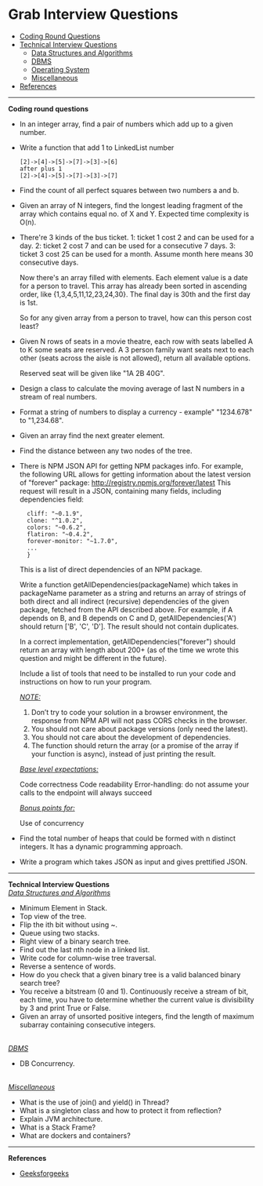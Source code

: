 # Grab Interview Questions
* [Coding Round Questions](#coding)
* [Technical Interview Questions](#tech)
   * [Data Structures and Algorithms](#dsalg)
   * [DBMS](#dbms)
   * [Operating System](#os)
   * [Miscellaneous](#misc)
* [References](#ref)
____
<b name="coding">Coding round questions</b><br/>
- In an integer array, find a pair of numbers which add up to a given number.
- Write a function that add 1 to LinkedList number
  ```
  [2]->[4]->[5]->[7]->[3]->[6]
  after plus 1
  [2]->[4]->[5]->[7]->[3]->[7]
  ```
- Find the count of all perfect squares between two numbers a and b.
- Given an array of N integers, find the longest leading fragment of the array which contains equal no. of X and Y. Expected time complexity is O(n).
- There're 3 kinds of the bus ticket.
      1: ticket 1 cost 2 and can be used for a day.
      2: ticket 2 cost 7 and can be used for a consecutive 7 days.
      3: ticket 3 cost 25 can be used for a month. Assume month here means 30 consecutive days.

  Now there's an array filled with elements. Each element value is a date for a person to travel. This array has already been sorted in ascending order, like {1,3,4,5,11,12,23,24,30}.
  The final day is 30th and the first day is 1st.

  So for any given array from a person to travel, how can this person cost least?
- Given N rows of seats in a movie theatre, each row with seats labelled A to K some seats are reserved. A 3 person family want seats next to each other (seats across the aisle is not allowed), return all available options.

     Reserved seat will be given like "1A 2B 40G".
- Design a class to calculate the moving average of last N numbers in a stream of real numbers.
- Format a string of numbers to display a currency - example" "1234.678" to "1,234.68".
- Given an array find the next greater element.
- Find the distance between any two nodes of the tree.
- There is NPM JSON API for getting NPM packages info. For example, the following URL allows for getting information about the latest version of "forever" package:
  http://registry.npmjs.org/forever/latest
  This request will result in a JSON, containing many fields, including dependencies field:
  ```dependencies: {
    cliff: "~0.1.9",
    clone: "^1.0.2",
    colors: "~0.6.2",
    flatiron: "~0.4.2",
    forever-monitor: "~1.7.0",
    ...
    }
    ```

  This is a list of direct dependencies of an NPM package.

  Write a function getAllDependencies(packageName) which takes in packageName parameter as a string and returns an array of strings of both direct and all indirect (recursive) dependencies of the given package, fetched from the API described above. For example, if A depends on B, and B depends on C and D, getAllDependencies('A') should return ['B', 'C', 'D']. The result should not contain duplicates.

  In a correct implementation, getAllDependencies("forever") should return an array with length about 200+ (as of the time we wrote this question and might be different in the future).

  Include a list of tools that need to be installed to run your code and instructions on how to run your program.
  
  <i><u>NOTE:</u></i>
  
  1. Don’t try to code your solution in a browser environment, the response from NPM API will not pass CORS checks in the browser.
  2. You should not care about package versions (only need the latest).
  3. You should not care about the development of dependencies.
  4. The function should return the array (or a promise of the array if your function is async), instead of just printing the result.
  
  <i><u>Base level expectations:</u></i>
  
  Code correctness
  Code readability
  Error-handling: do not assume your calls to the endpoint will always succeed
  
  <i><u>Bonus points for:</u></i>
  
  Use of concurrency
- Find the total number of heaps that could be formed with n distinct integers. It has a dynamic programming approach.
- Write a program which takes JSON as input and gives prettified JSON.

----
<b name="tech">Technical Interview Questions</b>
<br/>
<i><u name="dialogue">Data Structures and Algorithms</u></i>
- Minimum Element in Stack.
- Top view of the tree.
- Flip the ith bit without using ~.
- Queue using two stacks.
-  Right view of a binary search tree.
-  Find out the last nth node in a linked list.
- Write code for column-wise tree traversal.
- Reverse a sentence of words.
- How do you check that a given binary tree is a valid balanced binary search tree?  
- You receive a bitstream (0 and 1). Continuously receive a stream of bit, each time, you have to determine whether the current value is divisibility by 3 and print True or False.
- Given an array of unsorted positive integers, find the length of maximum subarray containing consecutive integers.

<br/>
<i><u name="dbms">DBMS</u></i>

- DB Concurrency.
<br/>
<i><u name="misc">Miscellaneous</u></i>

- What is the use of join() and yield() in Thread?
- What is a singleton class and how to protect it from reflection?
- Explain JVM architecture.
- What is a Stack Frame?
- What are dockers and containers?


----
<b name="refer">References</b>
<br/>
- <a href="https://www.geeksforgeeks.org/number-ways-form-heap-n-distinct-integers">Geeksforgeeks</a>

